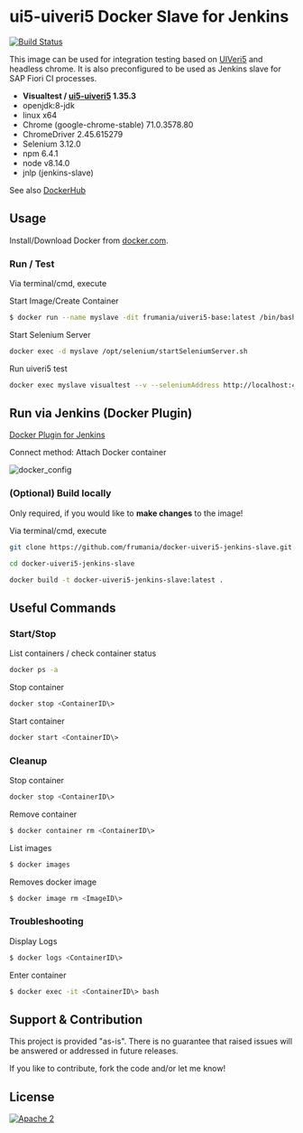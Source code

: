 # ui5-uiveri5 Docker Slave for Jenkins

[![Build Status](https://travis-ci.org/frumania/docker-uiveri5-jenkins-slave.svg?branch=master)](https://travis-ci.org/frumania/docker-uiveri5-jenkins-slave)

This image can be used for integration testing based on [UIVeri5](https://github.com/SAP/ui5-uiveri5) and headless chrome. It is also preconfigured to be used as Jenkins slave for SAP Fiori CI processes.

* **Visualtest / [ui5-uiveri5](https://github.com/SAP/ui5-uiveri5) 1.35.3**
* openjdk:8-jdk
* linux x64
* Chrome (google-chrome-stable) 71.0.3578.80
* ChromeDriver 2.45.615279
* Selenium 3.12.0
* npm 6.4.1
* node v8.14.0
* jnlp (jenkins-slave)

See also [DockerHub](https://hub.docker.com/r/frumania/uiveri5-base/)

## Usage

Install/Download Docker from [docker.com](https://www.docker.com/get-started).

### Run / Test

Via terminal/cmd, execute

Start Image/Create Container
```bash
$ docker run --name myslave -dit frumania/uiveri5-base:latest /bin/bash
```

Start Selenium Server
```bash
docker exec -d myslave /opt/selenium/startSeleniumServer.sh
```

Run uiveri5 test
```bash
docker exec myslave visualtest --v --seleniumAddress http://localhost:4444/wd/hub ...
```

## Run via Jenkins (Docker Plugin)

[Docker Plugin for Jenkins](https://plugins.jenkins.io/docker-plugin)

Connect method: Attach Docker container

![docker_config](https://github.com/frumania/docker-uiveri5-jenkins-slave/blob/master/docs/img/docker_config.png)

### (Optional) Build locally

Only required, if you would like to **make changes** to the image!  

Via terminal/cmd, execute
```bash
git clone https://github.com/frumania/docker-uiveri5-jenkins-slave.git  
```

```bash
cd docker-uiveri5-jenkins-slave
```

```bash
docker build -t docker-uiveri5-jenkins-slave:latest .
```

## Useful Commands

### Start/Stop

List containers / check container status
```bash
docker ps -a
```

Stop container
```bash
docker stop <ContainerID\>  
```

Start container
```bash
docker start <ContainerID\>  
```

### Cleanup

Stop container
```bash
docker stop <ContainerID\>  
```

Remove container
```bash
$ docker container rm <ContainerID\>  
```

List images
```bash
$ docker images  
```

Removes docker image
```bash
$ docker image rm <ImageID\>  
```

### Troubleshooting

Display Logs
```bash
$ docker logs <ContainerID\>  
```

Enter container
```bash
$ docker exec -it <ContainerID\> bash 
```

## Support & Contribution

This project is provided "as-is". There is no guarantee that raised issues will be answered or addressed in future releases.

If you like to contribute, fork the code and/or let me know!

## License

[![Apache 2](https://img.shields.io/badge/license-Apache%202-blue.svg)](./LICENSE.txt)
